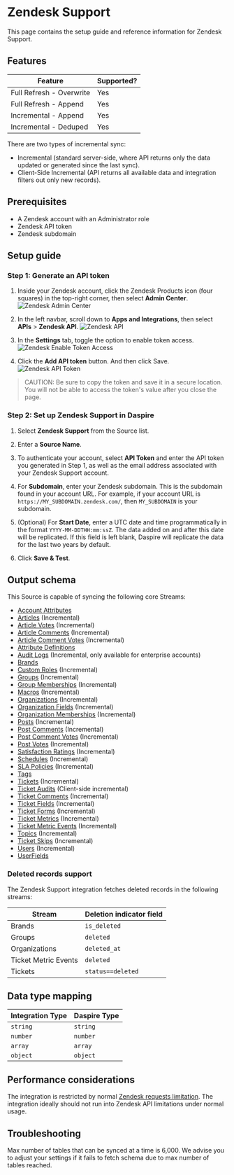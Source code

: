 # Zendesk Support

This page contains the setup guide and reference information for Zendesk Support.

## Features

| Feature | Supported? |
| --- | --- |
| Full Refresh - Overwrite | Yes |
| Full Refresh - Append | Yes |
| Incremental - Append | Yes |
| Incremental - Deduped | Yes |

There are two types of incremental sync:

* Incremental (standard server-side, where API returns only the data updated or generated since the last sync).
* Client-Side Incremental (API returns all available data and integration filters out only new records).

## Prerequisites

* A Zendesk account with an Administrator role
* Zendesk API token
* Zendesk subdomain

## Setup guide

### Step 1: Generate an API token

1. Inside your Zendesk account, click the Zendesk Products icon (four squares) in the top-right corner, then select **Admin Center**.
![Zendesk Admin Center](/assets/images/zendesk-admin-center.jpg "Zendesk Admin Center")

2. In the left navbar, scroll down to **Apps and Integrations**, then select **APIs** > **Zendesk API**.
![Zendesk API](/assets/images/zendesk-api.jpg "Zendesk API")

3. In the **Settings** tab, toggle the option to enable token access.
![Zendesk Enable Token Access](/assets/images/zendesk-enable-token-access.jpg "Zendesk Enable Token Access")

4. Click the **Add API token** button. And then click Save.
![Zendesk API Token](/assets/images/zendesk-api-token.jpg "Zendesk API Token")

  > CAUTION: Be sure to copy the token and save it in a secure location. You will not be able to access the token's value after you close the page.

### Step 2: Set up Zendesk Support in Daspire

1. Select **Zendesk Support** from the Source list.

2. Enter a **Source Name**.

3. To authenticate your account, select **API Token** and enter the API token you generated in Step 1, as well as the email address associated with your Zendesk Support account.

4. For **Subdomain**, enter your Zendesk subdomain. This is the subdomain found in your account URL. For example, if your account URL is `https://MY_SUBDOMAIN.zendesk.com/`, then `MY_SUBDOMAIN` is your subdomain.

5. (Optional) For **Start Date**, enter a UTC date and time programmatically in the format `YYYY-MM-DDTHH:mm:ssZ`. The data added on and after this date will be replicated. If this field is left blank, Daspire will replicate the data for the last two years by default.

6. Click **Save & Test**.

## Output schema

This Source is capable of syncing the following core Streams:

* [Account Attributes](https://developer.zendesk.com/api-reference/ticketing/ticket-management/skill_based_routing/#list-account-attributes)
* [Articles](https://developers.notion.com/reference/retrieve-a-comment) (Incremental)
* [Article Votes](https://developer.zendesk.com/api-reference/help_center/help-center-api/votes/#list-votes) (Incremental)
* [Article Comments](https://developer.zendesk.com/api-reference/help_center/help-center-api/article_comments/#list-comments) (Incremental)
* [Article Comment Votes](https://developer.zendesk.com/api-reference/help_center/help-center-api/votes/#list-votes) (Incremental)
* [Attribute Definitions](https://developer.zendesk.com/api-reference/ticketing/ticket-management/skill_based_routing/#list-routing-attribute-definitions)
* [Audit Logs](https://developer.zendesk.com/api-reference/ticketing/account-configuration/audit_logs/#list-audit-logs) (Incremental, only available for enterprise accounts)
* [Brands](https://developer.zendesk.com/api-reference/ticketing/account-configuration/brands/#list-brands)
* [Custom Roles](https://developer.zendesk.com/api-reference/ticketing/account-configuration/custom_roles/#list-custom-roles) (Incremental)
* [Groups](https://developer.zendesk.com/rest_api/docs/support/groups) (Incremental)
* [Group Memberships](https://developer.zendesk.com/rest_api/docs/support/group_memberships) (Incremental)
* [Macros](https://developer.zendesk.com/rest_api/docs/support/macros) (Incremental)
* [Organizations](https://developer.zendesk.com/rest_api/docs/support/organizations) (Incremental)
* [Organization Fields](https://developer.zendesk.com/api-reference/ticketing/organizations/organization_fields/#list-organization-fields) (Incremental)
* [Organization Memberships](https://developer.zendesk.com/api-reference/ticketing/organizations/organization_memberships/) (Incremental)
* [Posts](https://developer.zendesk.com/api-reference/help_center/help-center-api/posts/#list-posts) (Incremental)
* [Post Comments](https://developer.zendesk.com/api-reference/help_center/help-center-api/post_comments/#list-comments) (Incremental)
* [Post Comment Votes](https://developer.zendesk.com/api-reference/help_center/help-center-api/votes/#list-votes) (Incremental)
* [Post Votes](https://developer.zendesk.com/api-reference/help_center/help-center-api/votes/#list-votes) (Incremental)
* [Satisfaction Ratings](https://developer.zendesk.com/rest_api/docs/support/satisfaction_ratings) (Incremental)
* [Schedules](https://developer.zendesk.com/api-reference/ticketing/ticket-management/schedules/#list-schedules) (Incremental)
* [SLA Policies](https://developer.zendesk.com/rest_api/docs/support/sla_policies) (Incremental)
* [Tags](https://developer.zendesk.com/rest_api/docs/support/tags)
* [Tickets](https://developer.zendesk.com/api-reference/ticketing/ticket-management/incremental_exports/#incremental-ticket-export-time-based) (Incremental)
* [Ticket Audits](https://developer.zendesk.com/rest_api/docs/support/ticket_audits) (Client-side incremental)
* [Ticket Comments](https://developer.zendesk.com/api-reference/ticketing/ticket-management/incremental_exports/#incremental-ticket-event-export) (Incremental)
* [Ticket Fields](https://developer.zendesk.com/rest_api/docs/support/ticket_fields) (Incremental)
* [Ticket Forms](https://developer.zendesk.com/rest_api/docs/support/ticket_forms) (Incremental)
* [Ticket Metrics](https://developer.zendesk.com/rest_api/docs/support/ticket_metrics) (Incremental)
* [Ticket Metric Events](https://developer.zendesk.com/api-reference/ticketing/tickets/ticket_metric_events/) (Incremental)
* [Topics](https://developer.zendesk.com/api-reference/help_center/help-center-api/topics/#list-topics) (Incremental)
* [Ticket Skips](https://developer.zendesk.com/api-reference/ticketing/tickets/ticket_skips/) (Incremental)
* [Users](https://developer.zendesk.com/api-reference/ticketing/ticket-management/incremental_exports/#incremental-user-export) (Incremental)
* [UserFields](https://developer.zendesk.com/api-reference/ticketing/users/user_fields/#list-user-fields)

### Deleted records support

The Zendesk Support integration fetches deleted records in the following streams:

| Stream | Deletion indicator field |
| --- | --- |
| Brands | `is_deleted` |
| Groups | `deleted` |
| Organizations	 | `deleted_at` |
| Ticket Metric Events | `deleted` |
| Tickets | `status==deleted` |

## Data type mapping

| Integration Type | Daspire Type |
| --- | --- |
| `string` | `string` |
| `number` | `number` |
| `array` | `array` |
| `object` | `object` |

## Performance considerations

The integration is restricted by normal [Zendesk requests limitation](https://developer.zendesk.com/rest_api/docs/support/usage_limits). The integration ideally should not run into Zendesk API limitations under normal usage.

## Troubleshooting

Max number of tables that can be synced at a time is 6,000. We advise you to adjust your settings if it fails to fetch schema due to max number of tables reached.
